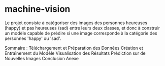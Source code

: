 ﻿# machine-vision
Le projet consiste à catégoriser des images des personnes heureuses (happy) et pas heureuses (sad) entre leurs deux classes, et donc à construir un modèle capable de prédire si une image corresponde à la catégorie des personnes 'happy' ou 'sad'.

Sommaire :
Téléchargement et Préparation des Données
Création et Entraînement du Modèle
Visualisation des Résultats
Prédiction sur de Nouvelles Images
Conclusion
Anexe
